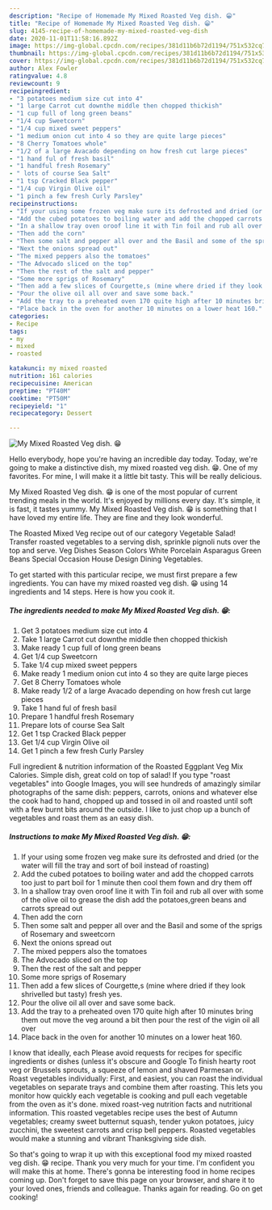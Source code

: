 ```yaml
---
description: "Recipe of Homemade My Mixed Roasted Veg dish. 😁"
title: "Recipe of Homemade My Mixed Roasted Veg dish. 😁"
slug: 4145-recipe-of-homemade-my-mixed-roasted-veg-dish
date: 2020-11-01T11:58:16.892Z
image: https://img-global.cpcdn.com/recipes/381d11b6b72d1194/751x532cq70/my-mixed-roasted-veg-dish-😁-recipe-main-photo.jpg
thumbnail: https://img-global.cpcdn.com/recipes/381d11b6b72d1194/751x532cq70/my-mixed-roasted-veg-dish-😁-recipe-main-photo.jpg
cover: https://img-global.cpcdn.com/recipes/381d11b6b72d1194/751x532cq70/my-mixed-roasted-veg-dish-😁-recipe-main-photo.jpg
author: Alex Fowler
ratingvalue: 4.8
reviewcount: 9
recipeingredient:
- "3 potatoes medium size cut into 4"
- "1 large Carrot cut downthe middle then chopped thickish"
- "1 cup full of long green beans"
- "1/4 cup Sweetcorn"
- "1/4 cup mixed sweet peppers"
- "1 medium onion cut into 4 so they are quite large pieces"
- "8 Cherry Tomatoes whole"
- "1/2 of a large Avacado depending on how fresh cut large pieces"
- "1 hand ful of fresh basil"
- "1 handful fresh Rosemary"
- " lots of course Sea Salt"
- "1 tsp Cracked Black pepper"
- "1/4 cup Virgin Olive oil"
- "1 pinch a few fresh Curly Parsley"
recipeinstructions:
- "If your using some frozen veg make sure its defrosted and dried (or the water will fill the tray and sort of boil instead of roasting)"
- "Add the cubed potatoes to boiling water and add the chopped carrots too just to part boil for 1 minute then cool them fown and dry them off"
- "In a shallow tray oven oroof line it with Tin foil and rub all over with some of the olive oil to grease the dish add the potatoes,green beans and carrots spread out"
- "Then add the corn"
- "Then some salt and pepper all over and the Basil and some of the sprigs of Rosemary and sweetcorn"
- "Next the onions spread out"
- "The mixed peppers also the tomatoes"
- "The Advocado sliced on the top"
- "Then the rest of the salt and pepper"
- "Some more sprigs of Rosemary"
- "Then add a few slices of Courgette,s (mine where dried if they look shrivelled but tasty) fresh yes."
- "Pour the olive oil all over and save some back."
- "Add the tray to a preheated oven 170 quite high after 10 minutes bring them out move the veg around a bit then pour the rest of the vigin oil all over"
- "Place back in the oven for another 10 minutes on a lower heat 160."
categories:
- Recipe
tags:
- my
- mixed
- roasted

katakunci: my mixed roasted 
nutrition: 161 calories
recipecuisine: American
preptime: "PT40M"
cooktime: "PT50M"
recipeyield: "1"
recipecategory: Dessert

---
```



![My Mixed Roasted Veg dish. 😁](https://img-global.cpcdn.com/recipes/381d11b6b72d1194/751x532cq70/my-mixed-roasted-veg-dish-😁-recipe-main-photo.jpg)

Hello everybody, hope you're having an incredible day today. Today, we're going to make a distinctive dish, my mixed roasted veg dish. 😁. One of my favorites. For mine, I will make it a little bit tasty. This will be really delicious.

My Mixed Roasted Veg dish. 😁 is one of the most popular of current trending meals in the world. It's enjoyed by millions every day. It's simple, it is fast, it tastes yummy. My Mixed Roasted Veg dish. 😁 is something that I have loved my entire life. They are fine and they look wonderful.

The Roasted Mixed Veg recipe out of our category Vegetable Salad! Transfer roasted vegetables to a serving dish, sprinkle pignoli nuts over the top and serve. Veg Dishes Season Colors White Porcelain Asparagus Green Beans Special Occasion House Design Dining Vegetables.


To get started with this particular recipe, we must first prepare a few ingredients. You can have my mixed roasted veg dish. 😁 using 14 ingredients and 14 steps. Here is how you cook it.

<!--inarticleads1-->

##### The ingredients needed to make My Mixed Roasted Veg dish. 😁:

1. Get 3 potatoes medium size cut into 4
1. Take 1 large Carrot cut downthe middle then chopped thickish
1. Make ready 1 cup full of long green beans
1. Get 1/4 cup Sweetcorn
1. Take 1/4 cup mixed sweet peppers
1. Make ready 1 medium onion cut into 4 so they are quite large pieces
1. Get 8 Cherry Tomatoes whole
1. Make ready 1/2 of a large Avacado depending on how fresh cut large pieces
1. Take 1 hand ful of fresh basil
1. Prepare 1 handful fresh Rosemary
1. Prepare  lots of course Sea Salt
1. Get 1 tsp Cracked Black pepper
1. Get 1/4 cup Virgin Olive oil
1. Get 1 pinch a few fresh Curly Parsley


Full ingredient &amp; nutrition information of the Roasted Eggplant Veg Mix Calories. Simple dish, great cold on top of salad! If you type &#34;roast vegetables&#34; into Google Images, you will see hundreds of amazingly similar photographs of the same dish: peppers, carrots, onions and whatever else the cook had to hand, chopped up and tossed in oil and roasted until soft with a few burnt bits around the outside. I like to just chop up a bunch of vegetables and roast them as an easy dish. 

<!--inarticleads2-->

##### Instructions to make My Mixed Roasted Veg dish. 😁:

1. If your using some frozen veg make sure its defrosted and dried (or the water will fill the tray and sort of boil instead of roasting)
1. Add the cubed potatoes to boiling water and add the chopped carrots too just to part boil for 1 minute then cool them fown and dry them off
1. In a shallow tray oven oroof line it with Tin foil and rub all over with some of the olive oil to grease the dish add the potatoes,green beans and carrots spread out
1. Then add the corn
1. Then some salt and pepper all over and the Basil and some of the sprigs of Rosemary and sweetcorn
1. Next the onions spread out
1. The mixed peppers also the tomatoes
1. The Advocado sliced on the top
1. Then the rest of the salt and pepper
1. Some more sprigs of Rosemary
1. Then add a few slices of Courgette,s (mine where dried if they look shrivelled but tasty) fresh yes.
1. Pour the olive oil all over and save some back.
1. Add the tray to a preheated oven 170 quite high after 10 minutes bring them out move the veg around a bit then pour the rest of the vigin oil all over
1. Place back in the oven for another 10 minutes on a lower heat 160.


I know that ideally, each Please avoid requests for recipes for specific ingredients or dishes (unless it&#39;s obscure and Google To finish hearty root veg or Brussels sprouts, a squeeze of lemon and shaved Parmesan or. Roast vegetables individually: First, and easiest, you can roast the individual vegetables on separate trays and combine them after roasting. This lets you monitor how quickly each vegetable is cooking and pull each vegetable from the oven as it&#39;s done. mixed roast-veg nutrition facts and nutritional information. This roasted vegetables recipe uses the best of Autumn vegetables; creamy sweet butternut squash, tender yukon potatoes, juicy zucchini, the sweetest carrots and crisp bell peppers. Roasted vegetables would make a stunning and vibrant Thanksgiving side dish. 

So that's going to wrap it up with this exceptional food my mixed roasted veg dish. 😁 recipe. Thank you very much for your time. I'm confident you will make this at home. There's gonna be interesting food in home recipes coming up. Don't forget to save this page on your browser, and share it to your loved ones, friends and colleague. Thanks again for reading. Go on get cooking!
